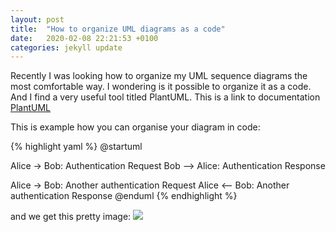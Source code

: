 ```yaml
---
layout: post
title:  "How to organize UML diagrams as a code"
date:   2020-02-08 22:21:53 +0100
categories: jekyll update
---
```


Recently I was looking how to organize my UML sequence diagrams the most comfortable way. I wondering is it possible to organize it as a code. And I find a very useful tool titled PlantUML. This is a link to documentation [PlantUML][plant-uml]

This is example how you can organise your diagram in code:

{% highlight yaml %}
@startuml

Alice -> Bob: Authentication Request
Bob --> Alice: Authentication Response

Alice -> Bob: Another authentication Request
Alice <-- Bob: Another authentication Response
@enduml
{% endhighlight %}

and we get this pretty image:
<img src="{{site.baseurl}}/assets/img/puml_example.svg">

[plant-uml]: https://plantuml.com/en/ 
